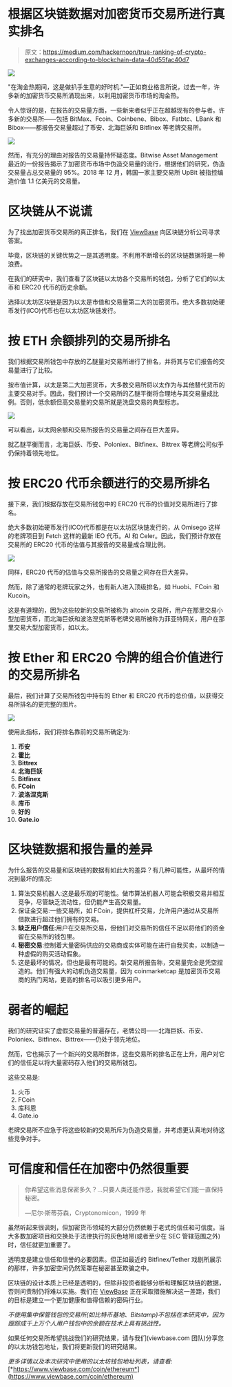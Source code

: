 # 根据区块链数据对加密货币交易所进行真实排名

> 原文：<https://medium.com/hackernoon/true-ranking-of-crypto-exchanges-according-to-blockchain-data-40d55fac40d7>

![](img/5c5d75d241c98ea81c9e7e105f747da0.png)

"在淘金热期间，这是做扒手生意的好时机."—正如商业格言所说，过去一年，许多新的加密货币交易所涌现出来，以利用加密货币市场的淘金热。

令人惊讶的是，在报告的交易量方面，一些新来者似乎正在超越现有的参与者。许多新的交易所——包括 BitMax、Fcoin、Coinbene、Bibox、Fatbtc、LBank 和 Bibox——都报告交易量超过了币安、北海巨妖和 Bitfinex 等老牌交易所。

![](img/c35c6ec4dedda7ad4675bf7577912165.png)

然而，有充分的理由对报告的交易量持怀疑态度。Bitwise Asset Management 最近的一份报告揭示了加密货币市场中伪造交易量的流行，根据他们的研究，伪造交易量占总交易量的 95%。2018 年 12 月，韩国一家主要交易所 UpBit 被指控编造价值 1.1 亿美元的交易量。

# 区块链从不说谎

为了找出加密货币交易所的真正排名，我们在 [ViewBase](https://www.viewbase.com) 向区块链分析公司寻求答案。

毕竟，区块链的关键优势之一是其透明度。不利用不断增长的区块链数据将是一种浪费。

在我们的研究中，我们查看了区块链以太坊各个交易所的钱包，分析了它们的以太币和 ERC20 代币的历史余额。

选择以太坊区块链是因为以太是市值和交易量第二大的加密货币。绝大多数初始硬币发行(ICO)代币也在以太坊区块链发行。

# 按 ETH 余额排列的交易所排名

我们根据交易所钱包中存放的乙醚量对交易所进行了排名，并将其与它们报告的交易量进行了比较。

按市值计算，以太是第二大加密货币，大多数交易所将以太作为与其他替代货币的主要交易对手。因此，我们预计一个交易所的乙醚平衡将合理地与其交易量成比例。否则，低余额但高交易量的交易所就是洗盘交易的典型标志。

![](img/00fa1ee5ffafd6396e2f2a0038ba1b53.png)

可以看出，以太网余额和交易所报告的交易量之间存在巨大差异。

就乙醚平衡而言，北海巨妖、币安、Poloniex、Bitfinex、Bittrex 等老牌公司似乎仍保持着领先地位。

# 按 ERC20 代币余额进行的交易所排名

接下来，我们根据存放在交易所钱包中的 ERC20 代币的价值对交易所进行了排名。

绝大多数初始硬币发行(ICO)代币都是在以太坊区块链发行的，从 Omisego 这样的老牌项目到 Fetch 这样的最新 IEO 代币。AI 和 Celer。因此，我们预计存放在交易所的 ERC20 代币的估值与其报告的交易量成合理比例。

![](img/085840650eef55826163d7631d050d17.png)

同样，ERC20 代币的估值与交易所报告的交易量之间存在巨大差异。

然而，除了通常的老牌玩家之外，也有新人进入顶级排名，如 Huobi、FCoin 和 Kucoin。

这是有道理的，因为这些较新的交易所被称为 altcoin 交易所，用户在那里交易小型加密货币，而北海巨妖和波洛涅克斯等老牌交易所被称为菲亚特网关，用户在那里交易大型加密货币，如以太。

# 按 Ether 和 ERC20 令牌的组合价值进行的交易所排名

最后，我们计算了交易所钱包中持有的 Ether 和 ERC20 代币的总价值，以获得交易所排名的更完整的图片。

![](img/2f8279716e9be90363d4215667f51c3e.png)

使用此指标，我们将排名靠前的交易所确定为:

1.  **币安**
2.  **霍比**
3.  **Bittrex**
4.  **北海巨妖**
5.  **Bitfinex**
6.  **FCoin**
7.  **波洛涅克斯**
8.  **库币**
9.  **好的**
10.  **Gate.io**

# 区块链数据和报告量的差异

为什么报告的交易量和区块链的数据有如此大的差异？有几种可能性，从最坏的情况到最坏的情况:

1.  算法交易机器人:这是最乐观的可能性。做市算法机器人可能会积极交易并相互竞争，尽管缺乏流动性，但仍能产生高交易量。
2.  保证金交易:一些交易所，如 FCoin，提供杠杆交易，允许用户通过从交易所借款进行超过他们拥有的交易。
3.  **缺乏用户信任**:用户在交易所交易，但他们对交易所的信任不足以将他们的资金留在交易所的钱包里。
4.  **秘密交易**:控制着大量密码供应的交易商或实体可能在进行自我买卖，以制造一种虚假的购买活动假象。
5.  这是最坏的情况，但也是最有可能的。新交易所报告称，交易量完全是凭空捏造的。他们有强大的动机伪造交易量，因为 coinmarketcap 是加密货币交易商的热门网站，更高的排名可以吸引更多用户。

# 弱者的崛起

我们的研究证实了虚假交易量的普遍存在，老牌公司——北海巨妖、币安、Poloniex、Bitfinex、Bittrex——仍处于领先地位。

然而，它也揭示了一个新兴的交易所群体，这些交易所的排名正在上升，用户对它们的信任足以将大量密码存入他们的交易所钱包。

这些交易是:

1.  火币
2.  FCoin
3.  库科恩
4.  Gate.io

老牌交易所不应急于将这些较新的交易所斥为伪造交易量，并考虑更认真地对待这些竞争对手。

# 可信度和信任在加密中仍然很重要

> 你希望这些消息保密多久？…只要人类还能作恶，我就希望它们能一直保持秘密。
> 
> —尼尔·斯蒂芬森，Cryptonomicon，1999 年

虽然听起来很讽刺，但加密货币领域的大部分仍然依赖于老式的信任和可信度。当大多数加密项目和交换处于法律执行的灰色地带(或者至少在 SEC 管辖范围之外)时，信任就更加重要了。

透明度是建立信任和信誉的必要因素。但正如最近的 Bitfinex/Tether 戏剧所展示的那样，许多加密空间仍然笼罩在秘密甚至欺骗之中。

区块链的设计本质上已经是透明的，但除非投资者能够分析和理解区块链的数据，否则问责制仍将难以实施。我们在 [ViewBase](https://www.viewbase.com) 正在采取措施解决这一差距，我们的目标是建立一个更加健康和值得信赖的密码行业。

*不使用集中保管钱包的交易所(如比特币基地、Bitstamp)不包括在本研究中，因为跟踪成千上万个人用户钱包中的余额在技术上具有挑战性。*

如果任何交易所希望挑战我们的研究结果，请与我们(viewbase.com 团队)分享您的以太坊钱包地址，我们将更新我们的研究结果。

*更多详情以及本次研究中使用的以太坊钱包地址列表，请查看:*[*https://www.viewbase.com/coin/ethereum*](https://www.viewbase.com/coin/ethereum)